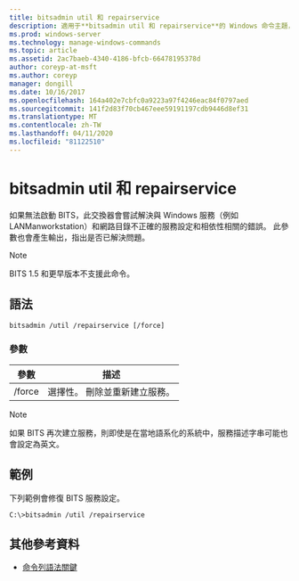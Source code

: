 ```yaml
---
title: bitsadmin util 和 repairservice
description: 適用于**bitsadmin util 和 repairservice**的 Windows 命令主題，可修正各種 BITS 服務版本中的已知問題。
ms.prod: windows-server
ms.technology: manage-windows-commands
ms.topic: article
ms.assetid: 2ac7baeb-4340-4186-bfcb-66478195378d
author: coreyp-at-msft
ms.author: coreyp
manager: dongill
ms.date: 10/16/2017
ms.openlocfilehash: 164a402e7cbfc0a9223a97f4246eac84f0797aed
ms.sourcegitcommit: 141f2d83f70cb467eee59191197cdb9446d8ef31
ms.translationtype: MT
ms.contentlocale: zh-TW
ms.lasthandoff: 04/11/2020
ms.locfileid: "81122510"
---
```

# <a name="bitsadmin-util-and-repairservice"></a>bitsadmin util 和 repairservice

如果無法啟動 BITS，此交換器會嘗試解決與 Windows 服務（例如 LANManworkstation）和網路目錄不正確的服務設定和相依性相關的錯誤。 此參數也會產生輸出，指出是否已解決問題。

> [!NOTE]
> BITS 1.5 和更早版本不支援此命令。

## <a name="syntax"></a>語法

```
bitsadmin /util /repairservice [/force]
```

### <a name="parameters"></a>參數

| 參數 | 描述 |
| --------- | ----------- |
| /force | 選擇性。 刪除並重新建立服務。|

> [!NOTE]
> 如果 BITS 再次建立服務，則即使是在當地語系化的系統中，服務描述字串可能也會設定為英文。

## <a name="examples"></a>範例

下列範例會修復 BITS 服務設定。

```
C:\>bitsadmin /util /repairservice
```

## <a name="additional-references"></a>其他參考資料

- [命令列語法關鍵](command-line-syntax-key.md)